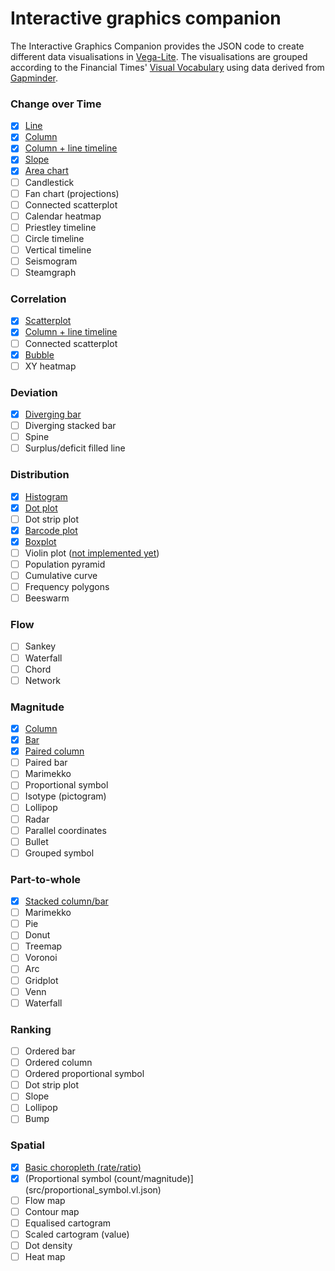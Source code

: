 # Interactive graphics companion

The Interactive Graphics Companion provides the JSON code to create different data visualisations in [Vega-Lite](https://vega.github.io/vega-lite). The visualisations are grouped according to the Financial Times' [Visual Vocabulary](http://www.ft.com/vocabulary) using data derived from [Gapminder](https://www.gapminder.org/).

### Change over Time

- [x] [Line](src/line_single.vl.json)
- [x] [Column](src/column.vl.json)
- [x] [Column + line timeline](src/column_line.vl.json)
- [x] [Slope](src/slope.vl.json)
- [x] [Area chart](src/area.vl.json)
- [ ] Candlestick
- [ ] Fan chart (projections)
- [ ] Connected scatterplot
- [ ] Calendar heatmap
- [ ] Priestley timeline
- [ ] Circle timeline
- [ ] Vertical timeline
- [ ] Seismogram
- [ ] Steamgraph

### Correlation

- [x] [Scatterplot](src/scatterplot.vl.json)
- [x] [Column + line timeline](src/column_line.vl.json)
- [ ] Connected scatterplot
- [x] [Bubble](src/bubble.vl.json)
- [ ] XY heatmap

### Deviation

- [x] [Diverging bar](src/bar_diverging.vl.json)
- [ ] Diverging stacked bar
- [ ] Spine
- [ ] Surplus/deficit filled line

### Distribution

- [x] [Histogram](src/histogram.vl.json)
- [x] [Dot plot](src/dot_plot.vl.json)
- [ ] Dot strip plot
- [x] [Barcode plot](src/barcode.vl.json)
- [x] [Boxplot](boxplot.vl.json)
- [ ] Violin plot ([not implemented yet](https://github.com/vega/vega-lite/issues/3442))
- [ ] Population pyramid
- [ ] Cumulative curve
- [ ] Frequency polygons
- [ ] Beeswarm

### Flow

- [ ] Sankey
- [ ] Waterfall
- [ ] Chord
- [ ] Network

### Magnitude

- [x] [Column](src/column.vl.json)
- [x] [Bar](src/bar.vl.json)
- [x] [Paired column](src/column_paired.vl.json)
- [ ] Paired bar
- [ ] Marimekko
- [ ] Proportional symbol
- [ ] Isotype (pictogram)
- [ ] Lollipop
- [ ] Radar
- [ ] Parallel coordinates
- [ ] Bullet
- [ ] Grouped symbol

### Part-to-whole

- [x] [Stacked column/bar](src/column_stacked.vl.json)
- [ ] Marimekko
- [ ] Pie
- [ ] Donut
- [ ] Treemap
- [ ] Voronoi
- [ ] Arc
- [ ] Gridplot
- [ ] Venn
- [ ] Waterfall

### Ranking

- [ ] Ordered bar
- [ ] Ordered column
- [ ] Ordered proportional symbol
- [ ] Dot strip plot
- [ ] Slope
- [ ] Lollipop
- [ ] Bump

### Spatial

- [x] [Basic choropleth (rate/ratio)](src/choropleth.vl.json)
- [x] (Proportional symbol (count/magnitude)](src/proportional_symbol.vl.json)
- [ ] Flow map
- [ ] Contour map
- [ ] Equalised cartogram
- [ ] Scaled cartogram (value)
- [ ] Dot density
- [ ] Heat map
